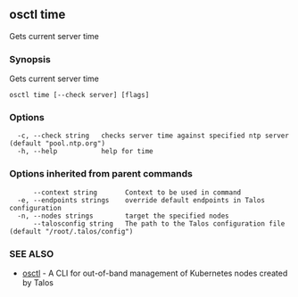 <!-- markdownlint-disable -->
## osctl time

Gets current server time

### Synopsis

Gets current server time

```
osctl time [--check server] [flags]
```

### Options

```
  -c, --check string   checks server time against specified ntp server (default "pool.ntp.org")
  -h, --help           help for time
```

### Options inherited from parent commands

```
      --context string       Context to be used in command
  -e, --endpoints strings    override default endpoints in Talos configuration
  -n, --nodes strings        target the specified nodes
      --talosconfig string   The path to the Talos configuration file (default "/root/.talos/config")
```

### SEE ALSO

* [osctl](osctl.md)	 - A CLI for out-of-band management of Kubernetes nodes created by Talos

